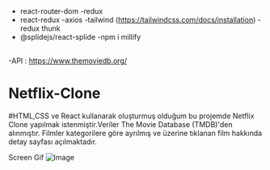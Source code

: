##

- react-router-dom
-redux
- react-redux
-axios
-tailwind (https://tailwindcss.com/docs/installation)
-redux thunk
- @splidejs/react-splide
-npm i millify

##

-API : https://www.themoviedb.org/
# Netflix-Clone

#HTML,CSS ve React kullanarak oluşturmuş olduğum bu projemde Netflix Clone yapılmak istenmiştir.Veriler The Movie Database (TMDB)'den alınmıştır. Filmler kategorilere göre ayrılmış ve üzerine tıklanan film hakkında detay sayfası açılmaktadır.

Screen Gif
![Image](https://github.com/user-attachments/assets/0dd339e7-3705-4117-82eb-bb9a0b8b9e55)

